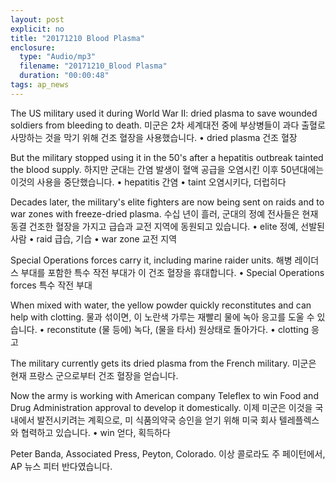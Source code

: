 ```yaml
---
layout: post
explicit: no
title: "20171210 Blood Plasma"
enclosure:
  type: "Audio/mp3"
  filename: "20171210_Blood Plasma"
  duration: "00:00:48"
tags: ap_news
---
```


The US military used it during World War II: dried plasma to save wounded soldiers from bleeding to death.
미군은 2차 세계대전 중에 부상병들이 과다 출혈로 사망하는 것을 막기 위해 건조 혈장을 사용했습니다.
• dried plasma 건조 혈장

But the military stopped using it in the 50's after a hepatitis outbreak tainted the blood supply.
하지만 군대는 간염 발생이 혈액 공급을 오염시킨 이후 50년대에는 이것의 사용을 중단했습니다.
• hepatitis 간염 
• taint 오염시키다, 더럽히다

Decades later, the military's elite fighters are now being sent on raids and to war zones with freeze-dried plasma.
수십 년이 흘러, 군대의 정예 전사들은 현재 동결 건조한 혈장을 가지고 급습과 교전 지역에 동원되고 있습니다.
• elite 정예, 선발된 사람
• raid 급습, 기습
• war zone 교전 지역

Special Operations forces carry it, including marine raider units.
해병 레이더스 부대를 포함한 특수 작전 부대가 이 건조 혈장을 휴대합니다.
• Special Operations forces 특수 작전 부대

When mixed with water, the yellow powder quickly reconstitutes and can help with clotting.
물과 섞이면, 이 노란색 가루는 재빨리 물에 녹아 응고를 도울 수 있습니다.
• reconstitute (물 등에) 녹다, (물을 타서) 원상태로 돌아가다.
• clotting 응고

The military currently gets its dried plasma from the French military.
미군은 현재 프랑스 군으로부터 건조 혈장을 얻습니다.

Now the army is working with American company Teleflex to win Food and Drug Administration approval to develop it domestically.
이제 미군은 이것을 국내에서 발전시키려는 계획으로, 미 식품의약국 승인을 얻기 위해 미국 회사 텔레플렉스와 협력하고 있습니다.
• win 얻다, 획득하다

Peter Banda, Associated Press, Peyton, Colorado.
이상 콜로라도 주 페이턴에서, AP 뉴스 피터 반다였습니다.
